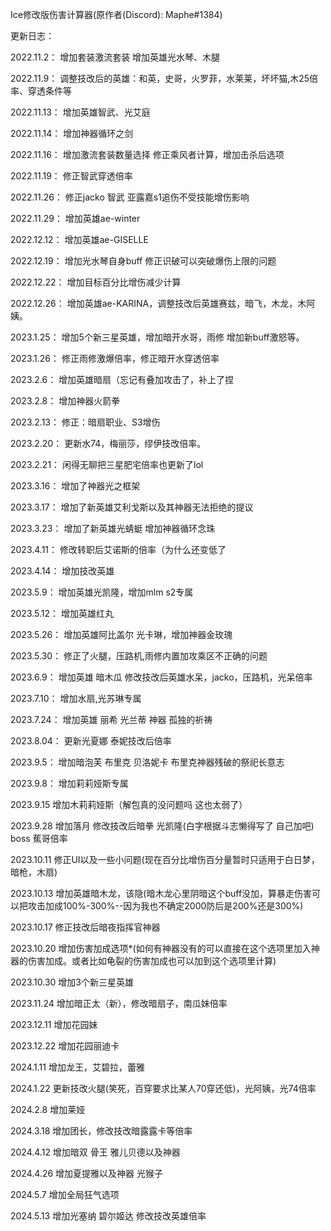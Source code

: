 Ice修改版伤害计算器(原作者(Discord): Maphe#1384)

更新日志：

2022.11.2：
增加套装激流套装
增加英雄光水琴、木腿

2022.11.9：
调整技改后的英雄：和英，史哥，火罗菲，水莱莱，坏坏猫,木25倍率、穿透条件等

2022.11.13：
增加英雄智武、光艾庭

2022.11.14：
增加神器循环之剑

2022.11.16：
增加激流套装数量选择
修正乘风者计算，增加击杀后选项

2022.11.19：
修正智武穿透倍率

2022.11.26：
修正jacko 智武 亚露嘉s1追伤不受技能增伤影响

2022.11.29：
增加英雄ae-winter

2022.12.12：
增加英雄ae-GISELLE

2022.12.19：
增加光水琴自身buff
修正识破可以突破爆伤上限的问题

2022.12.22：
增加目标百分比增伤减少计算

2022.12.26：
增加英雄ae-KARINA，调整技改后英雄赛兹，暗飞，木龙，木阿姨。

2023.1.25：
增加5个新三星英雄，增加暗开水哥，雨修
增加新buff激怒等。

2023.1.26：
修正雨修激爆倍率，修正暗开水穿透倍率

2023.2.6：
增加英雄暗扇（忘记有叠加攻击了，补上了捏

2023.2.8：
增加神器火箭拳

2023.2.13：
修正：暗扇职业、S3增伤

2023.2.20：
更新水74，梅丽莎，缪伊技改倍率。

2023.2.21：
闲得无聊把三星肥宅倍率也更新了lol

2023.3.16：
增加了神器光之框架

2023.3.17：
增加了新英雄艾利戈斯以及其神器无法拒绝的提议

2023.3.23：
增加了新英雄光蜻蜓
增加神器循环念珠

2023.4.11：
修改转职后艾诺斯的倍率（为什么还变低了

2023.4.14：
增加技改英雄

2023.5.9：
增加英雄光凯隆，增加mlm s2专属

2023.5.12：
增加英雄红丸

2023.5.26：
增加英雄阿比盖尔 光卡琳，增加神器金玫瑰

2023.5.30：
修正了火腿，压路机,雨修内置加攻乘区不正确的问题

2023.6.9：
增加英雄 暗木瓜  修改技改后英雄水呆，jacko，压路机，光呆倍率

2023.7.10：
增加水扇,光苏琳专属

2023.7.24：
增加英雄 丽希 光兰蒂 神器 孤独的祈祷

2023.8.04：
更新光夏娜 泰妮技改后倍率

2023.9.5：
增加暗泡芙 布里克 贝洛妮卡
布里克神器残破的祭祀长意志

2023.9.8：
增加莉莉娅斯专属

2023.9.15
增加木莉莉娅斯（解包真的没问题吗 这也太弱了）

2023.9.28
增加落月 修改技改后暗拳 光凯隆(白字根据斗志懒得写了 自己加吧) boss 蕉哥倍率


2023.10.11
修正UI以及一些小问题(现在百分比增伤百分量暂时只适用于白日梦，暗枪，木扇)

2023.10.13
增加英雄暗木龙，该隐(暗木龙心里阴暗这个buff没加，算暴走伤害可以把攻击加成100%-300%--因为我也不确定2000防后是200%还是300%)

2023.10.17
修正技改后暗夜指挥官神器

2023.10.20
增加伤害加成选项*(如何有神器没有的可以直接在这个选项里加入神器的伤害加成。或者比如龟裂的伤害加成也可以加到这个选项里计算)

2023.10.30
增加3个新三星英雄

2023.11.24
增加暗正太（新），修改暗扇子，南瓜妹倍率

2023.12.11
增加花园妹

2023.12.22
增加花园丽迪卡

2024.1.11
增加龙王，艾碧拉，蕾雅

2024.1.22
更新技改火腿(笑死，百穿要求比某人70穿还低)，光阿姨，光74倍率

2024.2.8
增加莱娅

2024.3.18
增加团长，修改技改暗露露卡等倍率

2024.4.12
增加暗双 骨王 雅儿贝德以及神器

2024.4.26
增加夏提雅以及神器 光猴子

2024.5.7
增加全局狂气选项

2024.5.13
增加光塞纳 碧尔姬达 修改技改英雄倍率
